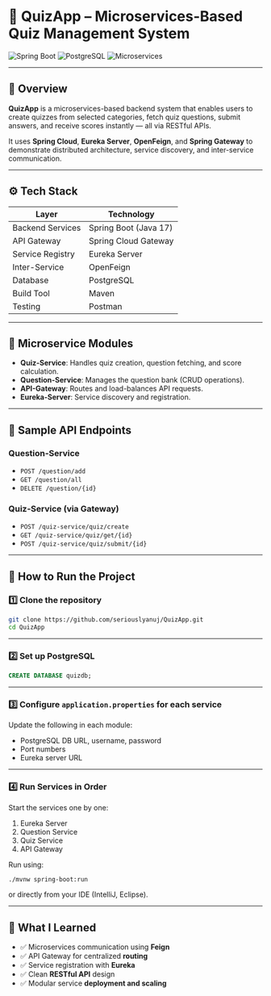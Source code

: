 # 🎯 QuizApp – Microservices-Based Quiz Management System

![Spring Boot](https://img.shields.io/badge/SpringBoot-3.0-green.svg)
![PostgreSQL](https://img.shields.io/badge/Database-PostgreSQL-blue)
![Microservices](https://img.shields.io/badge/Architecture-Microservices-orange)

---

## 📖 Overview

**QuizApp** is a microservices-based backend system that enables users to create quizzes from selected categories, fetch quiz questions, submit answers, and receive scores instantly — all via RESTful APIs.

It uses **Spring Cloud**, **Eureka Server**, **OpenFeign**, and **Spring Gateway** to demonstrate distributed architecture, service discovery, and inter-service communication.

---

## ⚙️ Tech Stack

| Layer            | Technology                     |
|------------------|--------------------------------|
| Backend Services | Spring Boot (Java 17)          |
| API Gateway      | Spring Cloud Gateway           |
| Service Registry | Eureka Server                  |
| Inter-Service    | OpenFeign                      |
| Database         | PostgreSQL                     |
| Build Tool       | Maven                          |
| Testing          | Postman                        |

---

## 📂 Microservice Modules

- **Quiz-Service**: Handles quiz creation, question fetching, and score calculation.
- **Question-Service**: Manages the question bank (CRUD operations).
- **API-Gateway**: Routes and load-balances API requests.
- **Eureka-Server**: Service discovery and registration.

---

## 🔌 Sample API Endpoints

### Question-Service
- `POST /question/add`
- `GET /question/all`
- `DELETE /question/{id}`

### Quiz-Service (via Gateway)
- `POST /quiz-service/quiz/create`
- `GET /quiz-service/quiz/get/{id}`
- `POST /quiz-service/quiz/submit/{id}`

---

## 🧪 How to Run the Project

### 1️⃣ Clone the repository
```bash
git clone https://github.com/seriouslyanuj/QuizApp.git
cd QuizApp
````
---

### 2️⃣ Set up PostgreSQL

```sql
CREATE DATABASE quizdb;
```
---

### 3️⃣ Configure `application.properties` for each service

Update the following in each module:

* PostgreSQL DB URL, username, password
* Port numbers
* Eureka server URL

---

### 4️⃣ Run Services in Order

Start the services one by one:

1. Eureka Server
2. Question Service
3. Quiz Service
4. API Gateway

Run using:

```bash
./mvnw spring-boot:run
```

or directly from your IDE (IntelliJ, Eclipse).

---

## 🧠 What I Learned

- ✅ Microservices communication using **Feign**  
- ✅ API Gateway for centralized **routing**  
- ✅ Service registration with **Eureka**  
- ✅ Clean **RESTful API** design  
- ✅ Modular service **deployment and scaling**

